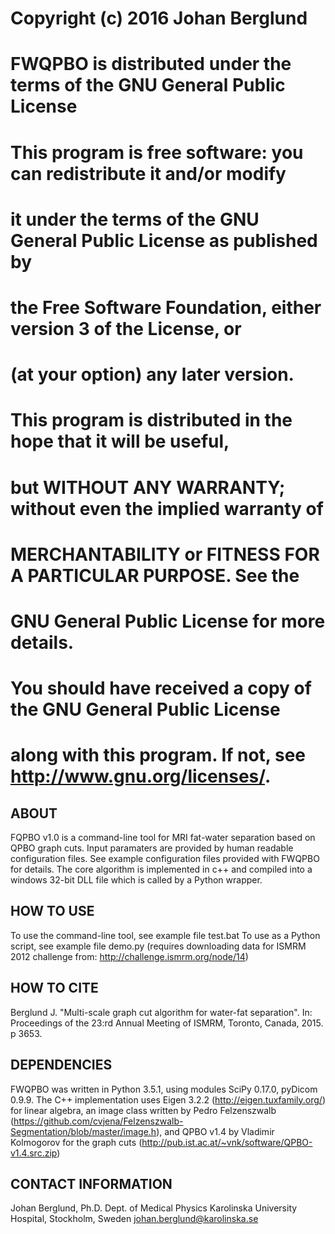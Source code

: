 # Copyright (c) 2016 Johan Berglund
# FWQPBO is distributed under the terms of the GNU General Public License
#
# This program is free software: you can redistribute it and/or modify
# it under the terms of the GNU General Public License as published by
# the Free Software Foundation, either version 3 of the License, or
# (at your option) any later version.
#
# This program is distributed in the hope that it will be useful,
# but WITHOUT ANY WARRANTY; without even the implied warranty of
# MERCHANTABILITY or FITNESS FOR A PARTICULAR PURPOSE.  See the
# GNU General Public License for more details.
#
# You should have received a copy of the GNU General Public License
# along with this program.  If not, see <http://www.gnu.org/licenses/>.

ABOUT
-------------------------------------------------------------------------------
FQPBO v1.0 is a command-line tool for MRI fat-water separation based on QPBO
graph cuts. Input paramaters are provided by human readable configuration files. 
See example configuration files provided with FWQPBO for details. The core 
algorithm is implemented in c++ and compiled into a windows 32-bit DLL file 
which is called by a Python wrapper. 

HOW TO USE
-------------------------------------------------------------------------------
To use the command-line tool, see example file test.bat
To use as a Python script, see example file demo.py (requires downloading data
for ISMRM 2012 challenge from: http://challenge.ismrm.org/node/14)

HOW TO CITE
-------------------------------------------------------------------------------
Berglund J. "Multi-scale graph cut algorithm for water-fat separation". In: 
Proceedings of the 23:rd Annual Meeting of ISMRM, Toronto, Canada, 2015. p 3653.

DEPENDENCIES
-------------------------------------------------------------------------------
FWQPBO was written in Python 3.5.1, using modules SciPy 0.17.0, pyDicom 0.9.9.
The C++ implementation uses Eigen 3.2.2 (http://eigen.tuxfamily.org/) for linear
algebra, an image class written by Pedro Felzenszwalb
(https://github.com/cvjena/Felzenszwalb-Segmentation/blob/master/image.h), and
QPBO v1.4 by Vladimir Kolmogorov for the graph cuts
(http://pub.ist.ac.at/~vnk/software/QPBO-v1.4.src.zip)

CONTACT INFORMATION
-------------------------------------------------------------------------------
Johan Berglund, Ph.D.
Dept. of Medical Physics
Karolinska University Hospital, 
Stockholm, Sweden
johan.berglund@karolinska.se